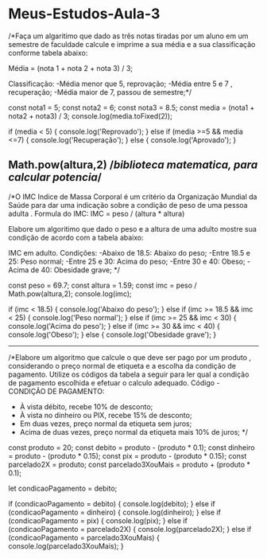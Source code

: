 # Meus-Estudos-Aula-3

/*Faça um algaritimo que dado as três notas tiradas por um aluno em um semestre de faculdade calcule e imprime a sua média e a sua classificação conforme tabela abaixo:

Média = (nota 1 + nota 2 + nota 3) / 3;

Classificação:
  -Média menor que 5, reprovação;
  -Média entre 5 e 7 , recuperação;
  -Média maior de 7, passou de semestre;*/
  
const nota1 = 5;
const nota2 = 6;
const nota3 = 8.5;
const media = (nota1 + nota2 + nota3) / 3;
console.log(media.toFixed(2));

if (media < 5) {
    console.log('Reprovado');
} else if (media >=5 && media <=7) {
    console.log('Recuperação');
} else {
    console.log('Aprovado');
}

Math.pow(altura,2) /*biblioteca matematica, para calcular potencia*/
------------------------------------------------------------------------------

/*O IMC Indice de Massa Corporal é um critério da Organização Mundial da Saúde para dar uma indicação sobre a condição de peso de uma pessoa adulta .
Formula do IMC:
IMC = peso / (altura * altura)

Elabore um algoritimo que dado o peso e a altura de uma adulto mostre sua condição de acordo com a tabela abaixo:

IMC em adulto. Condições:
  -Abaixo de 18.5: Abaixo do peso;
  -Entre 18.5 e 25: Peso normal;
  -Entre 25 e 30: Acima do peso;
  -Entre 30 e 40: Obeso;
  -Acima de 40: Obesidade grave;
*/

const peso = 69.7;
const altura = 1.59;
const imc = peso / Math.pow(altura,2);
console.log(imc);

if (imc < 18.5) {
    console.log('Abaixo do peso');
} else if (imc >= 18.5 && imc < 25) {
   console.log('Peso normal');
} else if (imc >= 25 && imc < 30) {
    console.log('Acima do peso');
} else if (imc >= 30 && imc < 40) {
    console.log('Obeso');
} else {
   console.log('Obesidade grave');
}

---------------------------------------------------------------------

/*Elabore um algoritmo que calcule o que deve ser pago por um produto , considerando o preço normal de etiqueta e a escolha da condição de pagamento.
Utilize os códigos da tabela a seguir para ler qual a condição de pagamento escolhida e efetuar o calculo adequado.
Código - CONDIÇÃO DE PAGAMENTO:
  - À vista débito, recebe 10% de desconto;
  - À vista no dinheiro ou PIX, recebe 15% de desconto;
  - Em duas vezes, preço normal da etiqueta sem juros;
  - Acima de duas vezes, preço normal da etiqueta mais 10% de juros;
*/

const produto = 20;
const debito = produto - (produto * 0.1);
const dinheiro = produto - (produto * 0.15);
const pix = produto - (produto * 0.15);
const parcelado2X = produto;
const parcelado3XouMais = produto + (produto * 0.1);

let condicaoPagamento = debito;

if (condicaoPagamento = debito) {
    console.log(debito);
 } else if (condicaoPagamento = dinheiro) {
    console.log(dinheiro);
 } else if (condicaoPagamento = pix) {
    console.log(pix);
 } else if (condicaoPagamento = parcelado2X) {
    console.log(parcelado2X);
 } else if (condicaoPagamento = parcelado3XouMais) {
    console.log(parcelado3XouMais);
 }
